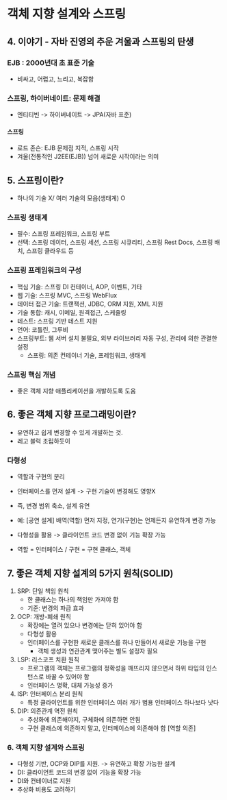 # 객체 지향 설계와 스프링
## 4. 이야기 - 자바 진영의 추운 겨울과 스프링의 탄생
### EJB : 2000년대 초 표준 기술 
- 비싸고, 어렵고, 느리고, 복잡함
### 스프링, 하이버네이트: 문제 해결
- 엔티티빈 -> 하이버네이트 -> JPA(자바 표준)
#### 스프링
- 로드 존슨: EJB 문제점 지적, 스프링 시작
- 겨울(전통적인 J2EE(EJB)) 넘어 새로운 시작이라는 의미


## 5. 스프링이란?
- 하나의 기술 X/ 여러 기술의 모음(생태계) O
### 스프링 생태계
- 필수: 스프링 프레임워크, 스프링 부트
- 선택: 스프링 데이터, 스프링 세션, 스프링 시큐리티, 스프링 Rest Docs, 스프링 배치, 스프링 클라우드 등

### 스프링 프레임워크의 구성
- 핵심 기술: 스프링 DI 컨테이너, AOP, 이벤트, 기타
- 웹 기술: 스프링 MVC, 스프링 WebFlux
- 데이터 접근 기술: 트랜잭션, JDBC, ORM 지원, XML 지원
- 기술 통합: 캐시, 이메일, 원격접근, 스케줄링
- 테스트: 스프링 기반 테스트 지원
- 언어: 코틀린, 그루비
- 스프링부트: 웹 서버 설치 불필요, 외부 라이브러리 자동 구성, 관리에 의한 관결한 설정
  - 스프링: 의존 컨테이너 기술, 프레임워크, 생태계

### 스프링 핵심 개념
- 좋은 객체 지향 애플리케이션을 개발하도록 도움

## 6. 좋은 객체 지향 프로그래밍이란?
- 유연하고 쉽게 변경할 수 있게 개발하는 것.
- 레고 블럭 조립하듯이
### 다형성
- 역할과 구현의 분리

- 인터페이스를 먼저 설계 -> 구현 기술이 변경해도 영향X
- 즉, 변경 범위 축소, 설계 유연
- 예: [공연 설계] 배역(역할) 먼저 지정, 연기(구현)는 언제든지 유연하게 변경 가능
- 다형성을 활용 -> 클라이언트 코드 변경 없이 기능 확장 가능
- 역할 = 인터페이스 / 구현 = 구현 클래스, 객체

## 7. 좋은 객체 지향 설계의 5가지 원칙(SOLID)
1. SRP: 단일 책임 원칙
   - 한 클래스는 하나의 책임만 가져야 함
   - 기준: 변경의 파급 효과
2. OCP: 개방-폐쇄 원칙
   - 확장에는 열려 있으나 변경에는 닫혀 있어야 함 
   - 다형성 활용
   - 인터페이스를 구현한 새로운 클래스를 하나 만들어서 새로운 기능을 구현
     * 객체 생성과 연관관계 맺어주는 별도 설정자 필요 
3. LSP: 리스코프 치환 원칙 
   - 프로그램의 객체는 프로그램의 정확성을 깨뜨리지 않으면서 하위 타입의 인스턴스로 바꿀 수 있어야 함
   - 인터페이스 명확, 대체 가능성 증가
4. ISP: 인터페이스 분리 원칙 
   - 특정 클라이언트를 위한 인터페이스 여러 개가 범용 인터페이스 하나보다 낫다
5. DIP: 의존관계 역전 원칙
   - 추상화에 의존해야지, 구체화에 의존하면 안됨 
   - 구현 클래스에 의존하지 말고, 인터페이스에 의존해야 함 [역할 의존]

### 6. 객체 지향 설계와 스프링
- 다형성 기반, OCP와 DIP를 지원. -> 유연하고 확장 가능한 설계
- DI: 클라이언트 코드의 변경 없이 기능을 확장 가능
- DI와 컨테이너로 지원
- 추상화 비용도 고려하기